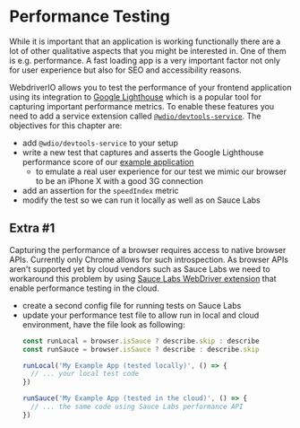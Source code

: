 Performance Testing
===================

While it is important that an application is working functionally there are a lot of other qualitative aspects that you might be interested in. One of them is e.g. performance. A fast loading app is a very important factor not only for user experience but also for SEO and accessibility reasons.

WebdriverIO allows you to test the performance of your frontend application using its integration to [Google Lighthouse](https://developers.google.com/web/tools/lighthouse) which is a popular tool for capturing important performance metrics. To enable these features you need to add a service extension called [`@wdio/devtools-service`](https://www.npmjs.com/package/@wdio/devtools-service). The objectives for this chapter are:

- add `@wdio/devtools-service` to your setup
- write a new test that captures and asserts the Google Lighthouse performance score of our [example application](http://todomvc.com/examples/vue/)
    - to emulate a real user experience for our test we mimic our browser to be an iPhone X with a good 3G connection
- add an assertion for the `speedIndex` metric
- modify the test so we can run it locally as well as on Sauce Labs

## Extra #1

Capturing the performance of a browser requires access to native browser APIs. Currently only Chrome allows for such introspection. As browser APIs aren't supported yet by cloud vendors such as Sauce Labs we need to workaround this problem by using [Sauce Labs WebDriver extension](https://wiki.saucelabs.com/display/DOCS/Measure+Page+Load+Performance+Using+Test+Automation) that enable performance testing in the cloud.

- create a second config file for running tests on Sauce Labs
- update your performance test file to allow run in local and cloud environment, have the file look as following:
  ```js
  const runLocal = browser.isSauce ? describe.skip : describe
  const runSauce = browser.isSauce ? describe : describe.skip

  runLocal('My Example App (tested locally)', () => {
    // ... your local test code
  })

  runSauce('My Example App (tested in the cloud)', () => {
    // ... the same code using Sauce Labs performance API
  })
  ```
